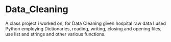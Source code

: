 # Data_Cleaning
A class project i worked on,  for  Data Cleaning given hospital raw data
I used Python employing Dictionaries, reading, writing, closing and opening files, use list and strings and other various functions.
